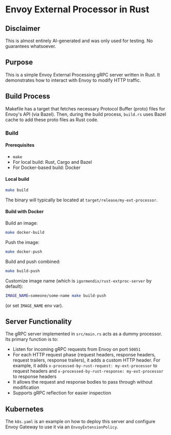 # Envoy External Processor in Rust

## Disclaimer
This is almost entirely AI-generated and was only used for testing. No guarantees whatsoever.

## Purpose

This is a simple Envoy External Processing gRPC server written in Rust. It demonstrates how to interact with Envoy to modify HTTP traffic.

## Build Process

Makefile has a target that fetches necessary Protocol Buffer (proto) files for Envoy's API (via Bazel). Then, during the build process, `build.rs` uses Bazel cache to add these proto files as Rust code.

### Build

#### Prerequisites
* `make`
* For local build: Rust, Cargo and Bazel
* For Docker-based build: Docker


#### Local build
```bash
make build
```
The binary will typically be located at `target/release/my-ext-processor`.

#### Build with Docker
Build an image:
```bash
make docker-build
```

Push the image:
```bash
make docker-push
```

Build and push combined:
```bash
make build-push
```

Customize image name (which is `igormendix/rust-extproc-server` by default):
```bash
IMAGE_NAME=someone/some-name make build-push
```
(or set `IMAGE_NAME` env var).


## Server Functionality

The gRPC server implemented in `src/main.rs` acts as a dummy processor. Its primary function is to:

* Listen for incoming gRPC requests from Envoy on port `50051`
* For each HTTP request phase (request headers, response headers, request trailers, response trailers), it adds a custom HTTP header. For example, it adds `x-processed-by-rust-request: my-ext-processor` to request headers and `x-processed-by-rust-response: my-ext-processor` to response headers
* It allows the request and response bodies to pass through without modification
* Supports gRPC reflection for easier inspection

## Kubernetes

The `k8s.yaml` is an example on how to deploy this server and configure Envoy Gateway to use it via an `EnvoyExtensionPolicy`.
